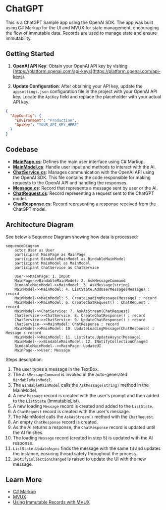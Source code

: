 # ChatGPT

This is a ChatGPT Sample app using the OpenAI SDK. The app was built using C# Markup for the UI and MVUX for state management, encouraging the flow of immutable data. Records are used to manage state and ensure immutability.

## Getting Started

1. **OpenAI API Key**: Obtain your OpenAI API key by visiting [https://platform.openai.com/api-keys](https://platform.openai.com/api-keys).

2. **Update Configuration**: After obtaining your API key, update the `appsettings.json` configuration file in the project with your OpenAI API key. Locate the `ApiKey` field and replace the placeholder with your actual API key.

```json
{
  "AppConfig": {
    "Environment": "Production",
    "ApiKey": "YOUR_API_KEY_HERE"
  }
}
```

## Codebase

 * [**MainPage.cs**](ChatGPT/ChatGPT/Presentation/MainPage.cs): Defines the main user interface using C# Markup.
 * [**MainModel.cs**](ChatGPT/ChatGPT/Presentation/MainModel.cs): Handle user input and methods to interact with the AI.
 * [**ChatService.cs**](ChatGPT/ChatGPT/Services/ChatService.cs): Manages communication with the OpenAI API using the OpenAI SDK. This file contains the code responsible for making requests to the OpenAI API and handling the responses.
 * [**Message.cs**](ChatGPT/ChatGPT/Presentation/Message.cs): Record that represents a message sent by user or the AI.
 * [**ChatRequest.cs**](ChatGPT/ChatGPT/Business/ChatRequest.cs): Record representing a request sent to the ChatGPT model.
 * [**ChatResponse.cs**](ChatGPT/ChatGPT/Business/ChatResponse.cs): Record representing a response received from the ChatGPT model.

## Architecture Diagram

See below a Sequence Diagram showing how data is processed:

```mermaid
sequenceDiagram
    actor User as User
    participant MainPage as MainPage
    participant BindableMainModel as BindableMainModel
    participant MainModel as MainModel
    participant ChatService as ChatService

    User->>MainPage: 1. Input
    MainPage->>BindableMainModel: 2. AskMessageCommand
    BindableMainModel->>MainModel: 3. AskMessage(string)
    MainModel->>MainModel: 4. ListState.AddUserMessage(Message) : record
    MainModel->>MainModel: 5. CreateLoadingMessage(Message) : record
    MainModel->>MainModel: 6. CreateChatRequest() : ChatRequest : record
    MainModel->>ChatService: 7. AskAsStream(ChatRequest)
    ChatService->>ChatService: 8. CreateChatResponse() : record
    ChatService->>ChatService: 9. UpdateChatResponse() : record
    ChatService-->>MainModel: ChatResponse : record
    MainModel->>MainModel: 10. UpdateLoadingMessage(ChatResponse) : Message : record
    MainModel->>MainModel: 11. ListState.UpdateAsync(Message)
    MainModel-->>BindableMainModel: 12. INotifyCollectionChanged
    BindableMainModel-->>MainPage: UpdateUI
    MainPage-->>User: Message
```

Steps description:

1. The user types a message in the TextBox.
2. The `AskMessageCommand` is invoked in the auto-generated `BindableMainModel`.
3. The `BindableMainModel` calls the `AskMessage(string)` method in the MainModel.
4. A new `Message` record is created with the user's prompt and then added to the `ListState` (ImmutableList).
5. A new loading `Message` record is created and added to the `ListState`.
6. A `ChatRequest` record is created with the user's message.
7. The MainModel calls the `AskAsStream()` method with the `ChatRequest`.
8. An empty `ChatResponse` record is created.
9. As the AI returns a response, the `ChatResponse` record is updated until the AI finishes.
10. The loading `Message` record (created in step 5) is updated with the AI response.
11. `ListState.UpdateAsync` finds the message with the same `Id` and updates the instance, ensuring thread safety throughout the process.
12. `INotifyCollectionChanged` is raised to update the UI with the new message.

## Learn More
- [C# Markup](https://aka.platform.uno/csharp-markup) 
- [MVUX](https://aka.platform.uno/mvux)
- [Using Immutable Records with MVUX](RecordsGuidance.md)